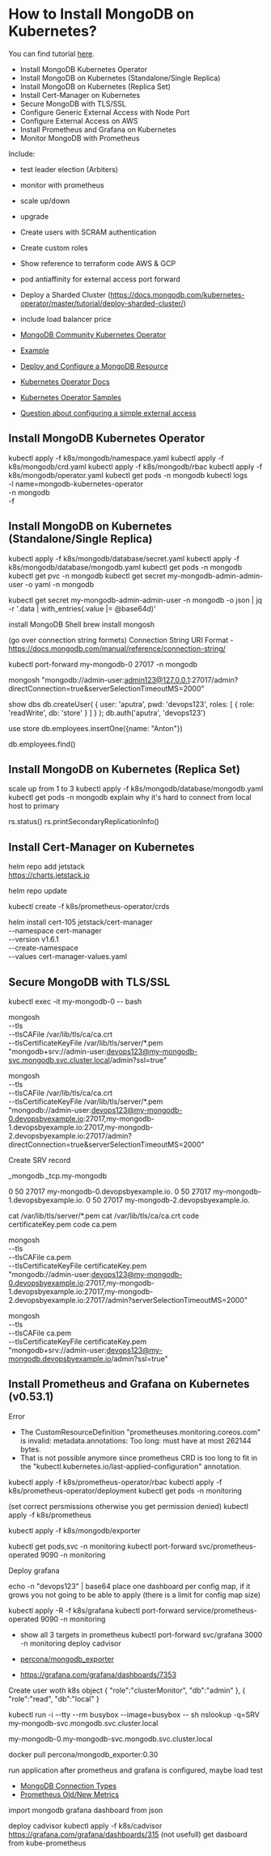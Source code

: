 # How to Install MongoDB on Kubernetes?

You can find tutorial [here]().

- Install MongoDB Kubernetes Operator
- Install MongoDB on Kubernetes (Standalone/Single Replica)
- Install MongoDB on Kubernetes (Replica Set)
- Install Cert-Manager on Kubernetes
- Secure MongoDB with TLS/SSL
- Configure Generic External Access with Node Port
- Configure External Access on AWS
- Install Prometheus and Grafana on Kubernetes
- Monitor MongoDB with Prometheus

Include:
- test leader election (Arbiters)
- monitor with prometheus
- scale up/down
- upgrade
- Create users with SCRAM authentication
- Create custom roles
- Show reference to terraform code AWS & GCP
- pod antiaffinity for external access port forward
- Deploy a Sharded Cluster (https://docs.mongodb.com/kubernetes-operator/master/tutorial/deploy-sharded-cluster/)
- include load balancer price

- [MongoDB Community Kubernetes Operator](https://github.com/mongodb/mongodb-kubernetes-operator)
- [Example](https://www.mongodb.com/blog/post/run-secure-containerized-mongodb-deployments-using-the-mongo-db-community-kubernetes-oper)
- [Deploy and Configure a MongoDB Resource](https://github.com/mongodb/mongodb-kubernetes-operator/blob/master/docs/deploy-configure.md)
- [Kubernetes Operator Docs](https://github.com/mongodb/mongodb-kubernetes-operator/tree/master/docs)
- [Kubernetes Operator Samples](https://github.com/mongodb/mongodb-kubernetes-operator/tree/master/config/samples)
- [Question about configuring a simple external access](https://github.com/mongodb/mongodb-kubernetes-operator/issues/634)


## Install MongoDB Kubernetes Operator

kubectl apply -f k8s/mongodb/namespace.yaml
kubectl apply -f k8s/mongodb/crd.yaml
kubectl apply -f k8s/mongodb/rbac
kubectl apply -f k8s/mongodb/operator.yaml
kubectl get pods -n mongodb
kubectl logs \
  -l name=mongodb-kubernetes-operator \
  -n mongodb \
  -f

## Install MongoDB on Kubernetes (Standalone/Single Replica)

kubectl apply -f k8s/mongodb/database/secret.yaml
kubectl apply -f k8s/mongodb/database/mongodb.yaml
kubectl get pods -n mongodb
kubectl get pvc -n mongodb
kubectl get secret my-mongodb-admin-admin-user -o yaml -n mongodb

kubectl get secret my-mongodb-admin-admin-user -n mongodb -o json | jq -r '.data | with_entries(.value |= @base64d)'


install MongoDB Shell
brew install mongosh

(go over connection string formets) Connection String URI Format - https://docs.mongodb.com/manual/reference/connection-string/


kubectl port-forward my-mongodb-0 27017 -n mongodb


mongosh "mongodb://admin-user:admin123@127.0.0.1:27017/admin?directConnection=true&serverSelectionTimeoutMS=2000"

show dbs
db.createUser(
  {
    user: 'aputra',
    pwd: 'devops123',
    roles: [ { role: 'readWrite', db: 'store' } ]
  }
);
db.auth('aputra', 'devops123')

use store
db.employees.insertOne({name: "Anton"})

db.employees.find()

## Install MongoDB on Kubernetes (Replica Set)

scale up from 1 to 3
kubectl apply -f k8s/mongodb/database/mongodb.yaml
kubectl get pods -n mongodb
explain why it's hard to connect from local host to primary

rs.status()
rs.printSecondaryReplicationInfo()


## Install Cert-Manager on Kubernetes

<!-- kubectl apply -f https://github.com/jetstack/cert-manager/releases/download/v1.6.1/cert-manager.yaml -->

helm repo add jetstack \
    https://charts.jetstack.io

helm repo update

kubectl create -f k8s/prometheus-operator/crds

helm install cert-105 jetstack/cert-manager \
  --namespace cert-manager \
  --version v1.6.1 \
  --create-namespace \
  --values cert-manager-values.yaml


## Secure MongoDB with TLS/SSL

kubectl exec -it my-mongodb-0 -- bash

mongosh \
  --tls \
  --tlsCAFile /var/lib/tls/ca/ca.crt \
  --tlsCertificateKeyFile /var/lib/tls/server/*.pem \
  "mongodb+srv://admin-user:devops123@my-mongodb-svc.mongodb.svc.cluster.local/admin?ssl=true"

mongosh \
  --tls \
  --tlsCAFile /var/lib/tls/ca/ca.crt \
  --tlsCertificateKeyFile /var/lib/tls/server/*.pem \
  "mongodb://admin-user:devops123@my-mongodb-0.devopsbyexample.io:27017,my-mongodb-1.devopsbyexample.io:27017,my-mongodb-2.devopsbyexample.io:27017/admin?directConnection=true&serverSelectionTimeoutMS=2000"

Create SRV record

_mongodb._tcp.my-mongodb

0 50 27017 my-mongodb-0.devopsbyexample.io.
0 50 27017 my-mongodb-1.devopsbyexample.io.
0 50 27017 my-mongodb-2.devopsbyexample.io.

cat /var/lib/tls/server/*.pem
cat /var/lib/tls/ca/ca.crt
code certificateKey.pem
code ca.pem

mongosh \
  --tls \
  --tlsCAFile ca.pem \
  --tlsCertificateKeyFile certificateKey.pem \
  "mongodb://admin-user:devops123@my-mongodb-0.devopsbyexample.io:27017,my-mongodb-1.devopsbyexample.io:27017,my-mongodb-2.devopsbyexample.io:27017/admin?serverSelectionTimeoutMS=2000"

mongosh \
  --tls \
  --tlsCAFile ca.pem \
  --tlsCertificateKeyFile certificateKey.pem \
  "mongodb+srv://admin-user:devops123@my-mongodb.devopsbyexample.io/admin?ssl=true"

## Install Prometheus and Grafana on Kubernetes (v0.53.1)

Error
- The CustomResourceDefinition "prometheuses.monitoring.coreos.com" is invalid: metadata.annotations: Too long: must have at most 262144 bytes.
- That is not possible anymore since prometheus CRD is too long to fit in the "kubectl.kubernetes.io/last-applied-configuration" annotation.

kubectl apply -f k8s/prometheus-operator/rbac
kubectl apply -f k8s/prometheus-operator/deployment
kubectl get pods -n monitoring

(set correct persmissions otherwise you get permission denied)
kubectl apply -f k8s/prometheus

kubectl apply -f k8s/mongodb/exporter

kubectl get pods,svc -n monitoring
kubectl port-forward svc/prometheus-operated 9090 -n monitoring

Deploy grafana

echo -n "devops123" | base64
place one dashboard per config map, if it grows you not going to be able to apply (there is a limit for config map size)

kubectl apply -R -f k8s/grafana
kubectl port-forward service/prometheus-operated 9090 -n monitoring
- show all 3 targets in prometheus
kubectl port-forward svc/grafana 3000 -n monitoring
deploy cadvisor



- [percona/mongodb_exporter](https://github.com/percona/mongodb_exporter)
- https://grafana.com/grafana/dashboards/7353

Create user woth k8s object
      {
         "role":"clusterMonitor",
         "db":"admin"
      },
      {
         "role":"read",
         "db":"local"
      }


kubectl run -i --tty --rm busybox --image=busybox -- sh
nslookup -q=SRV my-mongodb-svc.mongodb.svc.cluster.local

my-mongodb-0.my-mongodb-svc.mongodb.svc.cluster.local

docker pull percona/mongodb_exporter:0.30

run application after prometheus and grafana is configured, maybe load test

- [MongoDB Connection Types](https://docs.mongodb.com/manual/reference/command/serverStatus/#connections)
- [Prometheus Old/New Metrics](https://github.com/percona/mongodb_exporter/blob/v0.30.0/exporter/v1_compatibility.go)

import mongodb grafana dashboard from json

deploy cadvisor
kubectl apply -f k8s/cadvisor
https://grafana.com/grafana/dashboards/315 (not usefull)
get dasboard from kube-prometheus